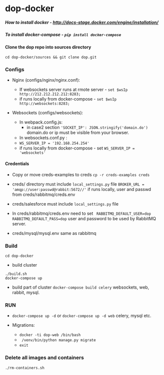 # dop-docker
##### How to install docker - http://docs-stage.docker.com/engine/installation/
##### To install docker-compose - ```pip install docker-compose```

#### Clone the dop repo into sources directory
```cd dop-docker/sources && git clone dop.git```

### Configs

* Nginx (configs/nginx/nginx.conf):
  * If websockets server runs at rmote server  - ```set $wsIp http://212.212.212.212:8283;```
  * if runs locally from docker-compose - ```set $wsIp http://websockets:8283;```

* Websockets (configs/websockets):
  * In webpack.config.js:
    * in case2 section ```'SOCKET_IP': JSON.stringify('domain.do')``` domain.do or ip must be visible  from your browser.
  * In websockets.conf.py :
  * ```WS_SERVER_IP = '192.168.254.254'```
  * if runs locally from docker-compose - set ```WS_SERVER_IP = 'websockets'```

#### Credentials

* Copy or move creds-examples to creds ```cp -r creds-examples creds```

* creds/  directory must include  ```local_settings.py``` file
```BROKER_URL = 'amqp://user:passwd@rabbit:5672//'``` if runs locally, user and passwd from creds/rabbitmq/creds.env
* creds/salesforce must include  ```local_settings.py``` file

* In creds/rabbitmq/creds.env need to set ``` RABBITMQ_DEFAULT_USER=dop
RABBITMQ_DEFAULT_PASS=dop``` user and password to be used by RabbitMQ server.

* creds/mysql/mysql.env same as rabbitmq

### Build

```
cd dop-docker
```
* build cluster
```
./build.sh
docker-compose up
```

* build part of cluster
```docker-compose build celery``` websockets, web, rabbit, mysql.

### RUN

* ```docker-compose up -d``` or ```docker-compose up -d web``` celery, mysql etc.

* Migrations:
  * ```docker -ti dop-web /bin/bash```  
  * ``` /venv/bin/python manage.py migrate```
  * ```exit```

### Delete all images and containers
```./rm-containers.sh```
